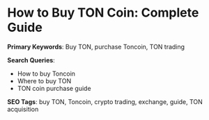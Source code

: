 # How to Buy TON Coin: Complete Guide

**Primary Keywords**: Buy TON, purchase Toncoin, TON trading

**Search Queries**:
- How to buy Toncoin
- Where to buy TON
- TON coin purchase guide

**SEO Tags**: buy TON, Toncoin, crypto trading, exchange, guide, TON acquisition